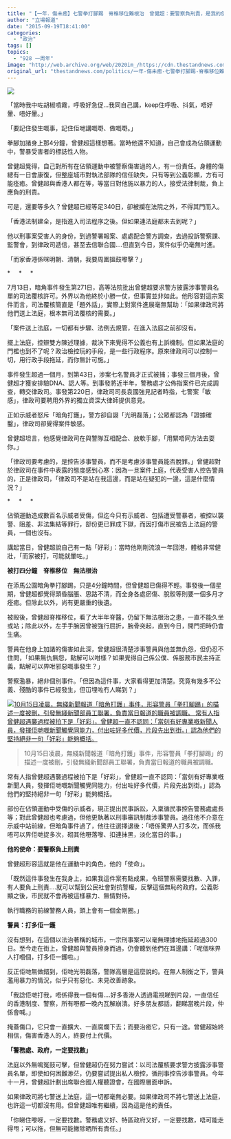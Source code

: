 ```yaml
---
title: "【一年．傷未癒】七警拳打腳踢　脊椎移位難根治　曾健超：要警察負刑責，是我的使命"
author: "立場報道"
date: "2015-09-19T18:41:00"
categories:
  - "政治"
tags: []
topics:
  - "928 一周年"
image: "http://web.archive.org/web/2020im_/https://cdn.thestandnews.com/media/photos/cache/tsang-01_PWIBs_1200x0.png"
original_url: "thestandnews.com/politics/一年-傷未癒-七警拳打腳踢-脊椎移位難根治-曾健超-要警察負刑責-是我的使命"
---
```

![](http://web.archive.org/web/2020im_/https://cdn.thestandnews.com/media/photos/cache/tsang-01_PWIBs_1200x0.png)

「當時我中咗胡椒噴霧，呼吸好急促…我同自己講，keep住呼吸、抖氣，唔好暈、唔好暈。」

「要記住發生嘅事，記住佢哋講嘅嘢、做嘅嘢。」

拳腳加諸身上那4分鐘，曾健超這樣想著。當時他還不知道，自己會成為佔領運動中，警暴受害者的標誌性人物。

曾健超覺得，自己對所有在佔領運動中被警察傷害過的人，有一份責任。身體的傷總有一日會康復，但整座城市對執法部隊的信任缺失，只有等到公義彰顯，方有可能痊癒。曾健超與香港人都在等，等當日對他施以暴力的人，接受法律制裁，負上應負的刑責。

可是，還要等多久？曾健超已經等足340日，卻被攔在法院之外，不得其門而入。

「香港法制建全，是指進入司法程序之後。但如果連法庭都未去到呢？」

他以刑事案受害人的身份，到過警署報案、處處配合警方調查，去過投訴警察課、監警會，到律政司遞信，甚至去信聯合國….但直到今日，案件似乎仍毫無吋進。

「而家香港係咪明朝、清朝，我要周圍搵鼓嚟擊？」

\*     \*     \*

7月13日，暗角事件發生第271日，高等法院批出曾健超要求警方披露涉事警員名單的司法覆核許可。外界以為他終於小勝一仗，但事實並非如此。他形容對這宗案件而言，司法覆核簡直是「題外話」，實際上對案件進展毫無幫助：「如果律政司將他們送上法庭，根本無司法覆核的需要。」

「案件送上法庭，一切都有步驟、法例去規管，在進入法庭之前卻沒有。

擺上法庭，控辯雙方陳述理據，裁決下來覺得不公義也有上訴機制。但如果法庭的門檻也到不了呢？政治檢控玩的手段，是一些行政程序。原來律政司可以控制一切，用行政手段拖延，而你無計可施。」

事件發生超過一個月，到第43日，涉案七名警員才正式被捕；事發三個月後，曾健超才獲安排驗DNA、認人等。到事發將近半年，警務處才公佈指案件已完成調查，轉交律政司。事發第220日，律政司司長袁國強見記者時指，七警案「敏感」，律政司要聘用外界的獨立資深大律師提供意見。

正如示威者怒斥「暗角打鑊」，警方卻自詡「光明磊落」；公眾都認為「證據確鑿」，律政司卻覺得案件敏感。

曾健超坦言，他感覺律政司在與警隊互相配合、放軟手腳，「用緊唔同方法去耍你。」

「律政司要考慮的，是控告涉事警員，而不是考慮涉事警員能否脫罪。」曾健超對於律政司在事件中表露的態度感到心寒：因為一旦案件上庭，代表受害人控告警員的，正是律政司，「律政司不是站在我這邊，而是站在疑犯的一邊，這是什麼情況？」

\*     \*     \*

佔領運動造成數百名示威者受傷，但迄今只有示威者、包括遭受警暴者，被控以襲警、阻差、非法集結等罪行，部份更已罪成下獄，而因打傷市民被告上法庭的警員，一個也沒有。

講起當日，曾健超說自己有一點「好彩」：當時他剛剛流浪一年回港，體格非常健壯，「而家被打，可能就暈咗。」

**被打四分鐘　脊椎移位　無法根治**

在添馬公園暗角拳打腳踢，只是4分鐘時間，但曾健超已傷得不輕。事發後一個星期，曾健超都覺得頭昏腦脹、思路不清，而全身各處瘀傷、脫骹等則要一個多月才痊癒。但除此以外，尚有更嚴重的後遺。

被毆後，曾健超脊椎移位，看了大半年脊醫，仍留下無法根治之患，一直不能久坐或站；除此以外，左手手腕因曾被強行屈折，腕骨突起，直到今日，開門把時仍會生痛。

警員在他身上加諸的傷害如此深，曾健超很清楚涉事警員與他並無仇怨，但仍忍不住問，「如果無仇無怨，點解可以咁樣？如果覺得自己係公僕、係服務市民主持正義，點解可以畀咁邪惡嘅事發生？」

警察濫暴，絕非個別事件。「但因為這件事，大家看得更加清楚。究竟有幾多不公義、殘酷的事件已經發生，但冚埋咗冇人睇到？」

[![10月15日凌晨，無綫新聞報道「暗角打鑊」事件，形容警員「拳打腳踢」的描述一度被刪，引發無綫新聞部員工聯署，負責當日報道的職員被調職。
常有人指曾健超遇襲過程被拍下是「好彩」，曾健超一直不認同：「當刻有好專業嘅新聞人員，發揮佢哋嘅新聞觸覺同能力，付出咗好多代價，片段先出到街。」認為他們的堅持絕非一句「好彩」能夠概括。
](http://web.archive.org/web/2020im_/https://cdn.thestandnews.com/media/photos/cache/jdkfajklsdjaklsdjas_a8MSQ_1200x0.PNG)](http://web.archive.org/web/20210629055512/https://cdn.thestandnews.com/media/photos/cache/jdkfajklsdjaklsdjas_a8MSQ_1200x0.PNG)

> 10月15日凌晨，無綫新聞報道「暗角打鑊」事件，形容警員「拳打腳踢」的描述一度被刪，引發無綫新聞部員工聯署，負責當日報道的職員被調職。  
  
常有人指曾健超遇襲過程被拍下是「好彩」，曾健超一直不認同：「當刻有好專業嘅新聞人員，發揮佢哋嘅新聞觸覺同能力，付出咗好多代價，片段先出到街。」認為他們的堅持絕非一句「好彩」能夠概括。  

部份在佔領運動中受傷的示威者，現正提出民事訴訟，入稟循民事控告警務處處長等；對此曾健超也考慮過，但他更執著以刑事審訊制裁涉事警員。過往他不介意在示威中站前線，但暗角事件過了，他往往選擇退後：「唔係驚畀人打多次，而係我唔可以畀佢哋捉多次，砌其他嘢落嚟、扣連抹黑，淡化當日的事。」

**他的使命：要警察負上刑責**

曾健超形容這就是他在運動中的角色，他的「使命」。

「既然這件事發生在我身上，如果我這件案有點成果，令班警察需要找數、入罪，有人要負上刑責….就可以幫到公民社會對抗警權，反擊這個無恥的政府。公義彰顯之後，市民就不會再被這樣暴力、無情對待。

執行職務的前線警務人員，頭上會有一個金剛圈。」

**警員：打多佢一鑊**

沒有想到，在這個以法治著稱的城市，一宗刑事案可以毫無理據地拖延超過300日。至今走在街上，曾健超與警員擦身而過，仍會聽到他們在耳邊講：「呢個咪畀人打嗰個，打多佢一鑊啦。」

反正佢哋無做錯到，佢哋光明磊落，警隊高層是這麼說的。在無人制衡之下，警員濫用暴力的情況，似乎只有惡化、未見改善跡象。

「我諗佢哋打我，唔係得我一個有傷….好多香港人透過電視睇到片段，一直信任的香港制度、警察，所有嘢都一晚內瓦解崩潰。好多朋友都話，翻睇當晚片段，仲係會喊。」

掩蓋傷口，它只會一直擴大、一直腐爛下去；而要治癒它，只有一途。曾健超始終相信，傷害香港人的人，終要付上代價。

**「警務處、政府，一定要找數」**

法庭以外無鳴冤鼓可擊，但曾健超仍在努力嘗試：以司法覆核要求警方披露涉事警員名單，即使如何困難渺茫，仍要嘗試提出私人檢控，循刑事控告涉事警員。今年十一月，曾健超計劃出席聯合國人權聽證會，在國際層面申訴。

如果律政司將七警送上法庭，這一切都毫無必要。如果律政司不將七警送上法庭，也許這一切都沒有用。但曾健超唯有繼續，因為這是他的責任。

「你睇住嚟呀，一定要找數。警務處又好、特區政府又好，一定要找數，唔可能走得甩；可以拖，但無可能撇除晒所有責任。」